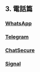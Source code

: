 ## 3. 電話篇
### [WhatsApp](./WhatsApp.md)
### [Telegram](./Telegram.md)
### [ChatSecure](./ChatSecure.md)
### [Signal](./Signal.md)
